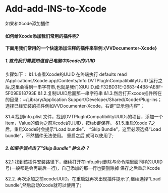 # Add-add-INS-to-Xcode
如果和Xcode添加插件
#### 如何给Xcode添加我们常用的插件呢?
**下面用我们常用的一个快速添加注释的插件来举例:{VVDocumenter-Xcode}**
##### 1.首先我们需要知道自己电脑中Xcode的UUID
步骤如下：
&1.1.查看Xcode的UUID
在终端执行 defaults read /Applications/Xcode.app/Contents/Info DVTPlugInCompatibilityUUID
运行之后,这里会得到一串字符串,也就是我们的UUID,如:F32BD31E-2683-44B8-AE8F-5F09E918793E
&1.2.复制UUID后面那一串字符串
&1.3.然后打开xcode插件所在的目录：~/Library/Application Support/Developer/Shared/Xcode/Plug-ins；
选择已经安装的插件例如VVDocumenter-Xcode，右键”显示包内容”；

&1.4.找到info.plist 文件，找到DVTPlugInCompatibilityUUIDs的项目，添加一个Item，Value的值为之前Xcode的UUID，按tab键保存。
&1.5.重启Xcode 7之后，重启Xcode时会提示“Load bundle”、 “Skip Bundle”，这里必须选择“Load bundle”，不然插件无法使用。
重启之后,就可以使用了;

##### 2.如果手误点击了"Skip Bundle" 肿么办？
&2.1   找到该插件安装路径下，继续打开在info.plist删除与命令端里面同样的UUID号(一般都是会再最后一行)，自己添加的那一行也要删除掉
保存之后重启Xcode

&2.2.    再次添加之前xcodeUUID。在重启就再次出现插件提示了,继续选择“Load bundle”,然后启动Xcode就可以使用了;
